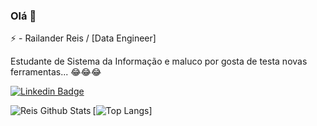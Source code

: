 ### Olá 👋


⚡ - Railander Reis / [Data Engineer]

Estudante de Sistema da Informação e maluco por gosta de testa novas ferramentas... :joy::joy::joy:

[![Linkedin Badge](https://img.shields.io/badge/-LinkedIn-red?style=flat-square&logo=Linkedin&logoColor=white&link=https://www.linkedin.com/in/railander-reis/)](https://www.linkedin.com/in/railander-reis/)



<img align="left" alt="Reis Github Stats" src="https://github-readme-stats.vercel.app/api?username=railanderreis&show_icons=true&theme=dracula" />

[![Top Langs](https://github-readme-stats.vercel.app/api/top-langs/?username=railanderreis&layout=compact)]
